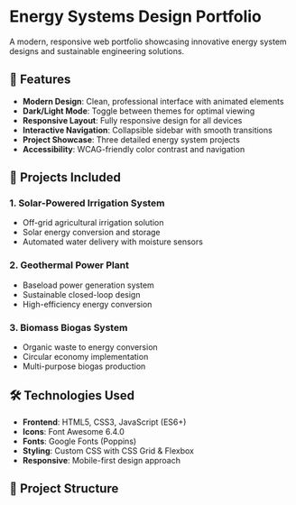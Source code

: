 # Energy Systems Design Portfolio

A modern, responsive web portfolio showcasing innovative energy system designs and sustainable engineering solutions.

## 🌟 Features

- **Modern Design**: Clean, professional interface with animated elements
- **Dark/Light Mode**: Toggle between themes for optimal viewing
- **Responsive Layout**: Fully responsive design for all devices
- **Interactive Navigation**: Collapsible sidebar with smooth transitions
- **Project Showcase**: Three detailed energy system projects
- **Accessibility**: WCAG-friendly color contrast and navigation

## 🚀 Projects Included

### 1. Solar-Powered Irrigation System
- Off-grid agricultural irrigation solution
- Solar energy conversion and storage
- Automated water delivery with moisture sensors

### 2. Geothermal Power Plant
- Baseload power generation system
- Sustainable closed-loop design
- High-efficiency energy conversion

### 3. Biomass Biogas System
- Organic waste to energy conversion
- Circular economy implementation
- Multi-purpose biogas production

## 🛠️ Technologies Used

- **Frontend**: HTML5, CSS3, JavaScript (ES6+)
- **Icons**: Font Awesome 6.4.0
- **Fonts**: Google Fonts (Poppins)
- **Styling**: Custom CSS with CSS Grid & Flexbox
- **Responsive**: Mobile-first design approach

## 📁 Project Structure
